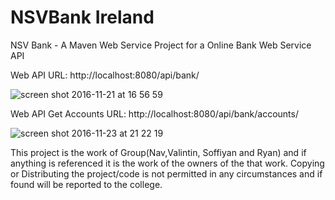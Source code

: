 # NSVBank Ireland
NSV Bank - A Maven Web Service Project for a Online Bank Web Service API

Web API URL: http://localhost:8080/api/bank/

![screen shot 2016-11-21 at 16 56 59](https://cloud.githubusercontent.com/assets/5924811/20492256/f34972c0-b00b-11e6-83e9-e13cb83260ad.png)

Web API Get Accounts URL: http://localhost:8080/api/bank/accounts/

![screen shot 2016-11-23 at 21 22 19](https://cloud.githubusercontent.com/assets/5924811/20579352/1a122820-b1c4-11e6-9bd9-92e49cf9a6c4.png)

This project is the work of Group(Nav,Valintin, Soffiyan and Ryan) and if anything is referenced it is the work of the owners of the that work. Copying or Distributing the project/code is not permitted in any circumstances and if found will be reported to the college.
